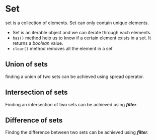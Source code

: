 # Set
set is a collection of elements. Set can only contain unique elements.

+ Set is an iterable object and we can iterate through each elements.
+ <code>has()</code> method help us to know if a certain element exists in a set. It returns a *boolean* value.
+ <code>clear()</code> method removes all the element in a set

## Union of sets
finding a union of two sets can be achieved using spread operator.

## Intersection of sets
Finding an intersection of two sets can be achieved using ***filter***. 

## Difference of sets
Findng the difference between two sets can be achieved using ***filter***.